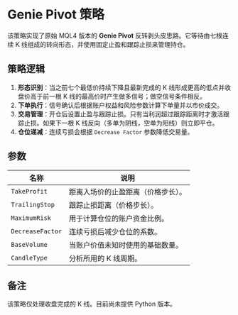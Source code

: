 # Genie Pivot 策略

该策略实现了原始 MQL4 版本的 **Genie Pivot** 反转剥头皮思路。它等待由七根连续 K 线组成的转向形态，并使用固定止盈和跟踪止损来管理持仓。

## 策略逻辑

1. **形态识别**：当之前七个最低价持续下降且最新完成的 K 线形成更高的低点并收盘价高于前一根 K 线的最高价时产生做多信号；做空信号条件相反。
2. **下单执行**：信号确认后根据账户权益和风险参数计算下单量并以市价成交。
3. **交易管理**：开仓后设置止盈与跟踪止损。只有当利润超过跟踪距离时才激活跟踪止损。如果下一根 K 线反向（多单为阴线，空单为阳线）则立即平仓。
4. **仓位递减**：连续亏损会根据 `Decrease Factor` 参数降低交易量。

## 参数

| 名称 | 说明 |
|------|------|
| `TakeProfit` | 距离入场价的止盈距离（价格步长）。 |
| `TrailingStop` | 跟踪止损距离（价格步长）。 |
| `MaximumRisk` | 用于计算仓位的账户资金比例。 |
| `DecreaseFactor` | 连续亏损后减少仓位的系数。 |
| `BaseVolume` | 当账户价值未知时使用的基础数量。 |
| `CandleType` | 分析所用的 K 线周期。 |

## 备注

该策略仅处理收盘完成的 K 线。目前尚未提供 Python 版本。
